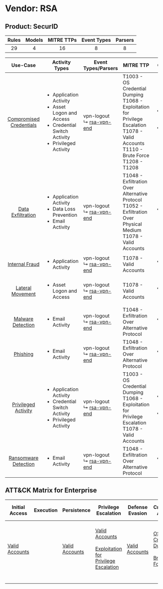 Vendor: RSA
===========
Product: SecurID
----------------
| Rules | Models | MITRE TTPs | Event Types | Parsers |
|:-----:|:------:|:----------:|:-----------:|:-------:|
|  29   |   4    |     16     |      8      |    8    |

|                                 Use-Case                                  | Activity Types                                                                                                                       | Event Types/Parsers                                                          | MITRE TTP                                                                                                                                            | Content                                              |
|:-------------------------------------------------------------------------:| ------------------------------------------------------------------------------------------------------------------------------------ | ---------------------------------------------------------------------------- | ---------------------------------------------------------------------------------------------------------------------------------------------------- | ---------------------------------------------------- |
| [Compromised Credentials](../UseCases/usecase_compromised_credentials.md) | <ul><li>Application Activity</li><li>Asset Logon and Access</li><li>Credential Switch Activity</li><li>Privileged Activity</li></ul> |  vpn-logout<br> ↳ [rsa-vpn-end](../Parsers/parserContent_rsa-vpn-end.md)<br> | T1003 - OS Credential Dumping<br>T1068 - Exploitation for Privilege Escalation<br>T1078 - Valid Accounts<br>T1110 - Brute Force<br>T1208 - T1208<br> | <ul><li>11 Rules</li></ul><ul><li>3 Models</li></ul> |
|       [Data Exfiltration](../UseCases/usecase_data_exfiltration.md)       | <ul><li>Application Activity</li><li>Data Loss Prevention</li><li>Email Activity</li></ul>                                           |  vpn-logout<br> ↳ [rsa-vpn-end](../Parsers/parserContent_rsa-vpn-end.md)<br> | T1048 - Exfiltration Over Alternative Protocol<br>T1052 - Exfiltration Over Physical Medium<br>T1078 - Valid Accounts<br>                            | <ul><li>7 Rules</li></ul>                            |
|          [Internal Fraud](../UseCases/usecase_internal_fraud.md)          | <ul><li>Application Activity</li></ul>                                                                                               |  vpn-logout<br> ↳ [rsa-vpn-end](../Parsers/parserContent_rsa-vpn-end.md)<br> | T1078 - Valid Accounts<br>                                                                                                                           | <ul><li>1 Rules</li></ul>                            |
|        [Lateral Movement](../UseCases/usecase_lateral_movement.md)        | <ul><li>Asset Logon and Access</li></ul>                                                                                             |  vpn-logout<br> ↳ [rsa-vpn-end](../Parsers/parserContent_rsa-vpn-end.md)<br> | T1078 - Valid Accounts<br>                                                                                                                           | <ul><li>1 Rules</li></ul>                            |
|       [Malware Detection](../UseCases/usecase_malware_detection.md)       | <ul><li>Email Activity</li></ul>                                                                                                     |  vpn-logout<br> ↳ [rsa-vpn-end](../Parsers/parserContent_rsa-vpn-end.md)<br> | T1048 - Exfiltration Over Alternative Protocol<br>                                                                                                   | <ul><li>1 Rules</li></ul>                            |
|                [Phishing](../UseCases/usecase_phishing.md)                | <ul><li>Email Activity</li></ul>                                                                                                     |  vpn-logout<br> ↳ [rsa-vpn-end](../Parsers/parserContent_rsa-vpn-end.md)<br> | T1048 - Exfiltration Over Alternative Protocol<br>                                                                                                   | <ul><li>1 Rules</li></ul>                            |
|     [Privileged Activity](../UseCases/usecase_privileged_activity.md)     | <ul><li>Application Activity</li><li>Credential Switch Activity</li><li>Privileged Activity</li></ul>                                |  vpn-logout<br> ↳ [rsa-vpn-end](../Parsers/parserContent_rsa-vpn-end.md)<br> | T1003 - OS Credential Dumping<br>T1068 - Exploitation for Privilege Escalation<br>T1078 - Valid Accounts<br>                                         | <ul><li>6 Rules</li></ul><ul><li>1 Models</li></ul>  |
|    [Ransomware Detection](../UseCases/usecase_ransomware_detection.md)    | <ul><li>Email Activity</li></ul>                                                                                                     |  vpn-logout<br> ↳ [rsa-vpn-end](../Parsers/parserContent_rsa-vpn-end.md)<br> | T1048 - Exfiltration Over Alternative Protocol<br>                                                                                                   | <ul><li>1 Rules</li></ul>                            |

ATT&CK Matrix for Enterprise
----------------------------
| Initial Access                                                      | Execution | Persistence                                                         | Privilege Escalation                                                                                                                                          | Defense Evasion                                                     | Credential Access                                                                                                                          | Discovery | Lateral Movement | Collection | Command and Control | Exfiltration                                                                                                                                                                      | Impact |
| ------------------------------------------------------------------- | --------- | ------------------------------------------------------------------- | ------------------------------------------------------------------------------------------------------------------------------------------------------------- | ------------------------------------------------------------------- | ------------------------------------------------------------------------------------------------------------------------------------------ | --------- | ---------------- | ---------- | ------------------- | --------------------------------------------------------------------------------------------------------------------------------------------------------------------------------- | ------ |
| [Valid Accounts](https://attack.mitre.org/techniques/T1078)<br><br> |           | [Valid Accounts](https://attack.mitre.org/techniques/T1078)<br><br> | [Valid Accounts](https://attack.mitre.org/techniques/T1078)<br><br>[Exploitation for Privilege Escalation](https://attack.mitre.org/techniques/T1068)<br><br> | [Valid Accounts](https://attack.mitre.org/techniques/T1078)<br><br> | [OS Credential Dumping](https://attack.mitre.org/techniques/T1003)<br><br>[Brute Force](https://attack.mitre.org/techniques/T1110)<br><br> |           |                  |            |                     | [Exfiltration Over Alternative Protocol](https://attack.mitre.org/techniques/T1048)<br><br>[Exfiltration Over Physical Medium](https://attack.mitre.org/techniques/T1052)<br><br> |        |